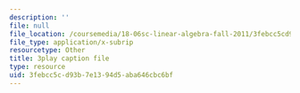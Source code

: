 ```yaml
---
description: ''
file: null
file_location: /coursemedia/18-06sc-linear-algebra-fall-2011/3febcc5cd93b7e1394d5aba646cbc6bf_HgC1l_6ySkc.srt
file_type: application/x-subrip
resourcetype: Other
title: 3play caption file
type: resource
uid: 3febcc5c-d93b-7e13-94d5-aba646cbc6bf
---
```

